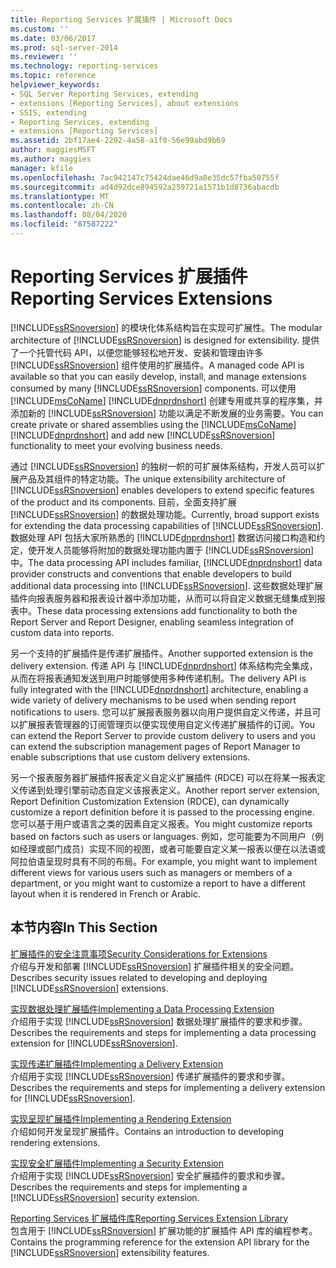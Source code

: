 ```yaml
---
title: Reporting Services 扩展插件 | Microsoft Docs
ms.custom: ''
ms.date: 03/06/2017
ms.prod: sql-server-2014
ms.reviewer: ''
ms.technology: reporting-services
ms.topic: reference
helpviewer_keywords:
- SQL Server Reporting Services, extending
- extensions [Reporting Services], about extensions
- SSIS, extending
- Reporting Services, extending
- extensions [Reporting Services]
ms.assetid: 2bf17ae4-2292-4a58-a1f0-56e99abd9b69
author: maggiesMSFT
ms.author: maggies
manager: kfile
ms.openlocfilehash: 7ac942147c75424dae46d9a8e35dc57fba50755f
ms.sourcegitcommit: ad4d92dce894592a259721a1571b1d8736abacdb
ms.translationtype: MT
ms.contentlocale: zh-CN
ms.lasthandoff: 08/04/2020
ms.locfileid: "87587222"
---
```

# <a name="reporting-services-extensions"></a><span data-ttu-id="c02fb-102">Reporting Services 扩展插件</span><span class="sxs-lookup"><span data-stu-id="c02fb-102">Reporting Services Extensions</span></span>
  <span data-ttu-id="c02fb-103">[!INCLUDE[ssRSnoversion](../../includes/ssrsnoversion-md.md)] 的模块化体系结构旨在实现可扩展性。</span><span class="sxs-lookup"><span data-stu-id="c02fb-103">The modular architecture of [!INCLUDE[ssRSnoversion](../../includes/ssrsnoversion-md.md)] is designed for extensibility.</span></span> <span data-ttu-id="c02fb-104">提供了一个托管代码 API，以便您能够轻松地开发、安装和管理由许多 [!INCLUDE[ssRSnoversion](../../includes/ssrsnoversion-md.md)] 组件使用的扩展插件。</span><span class="sxs-lookup"><span data-stu-id="c02fb-104">A managed code API is available so that you can easily develop, install, and manage extensions consumed by many [!INCLUDE[ssRSnoversion](../../includes/ssrsnoversion-md.md)] components.</span></span> <span data-ttu-id="c02fb-105">可以使用 [!INCLUDE[msCoName](../../includes/msconame-md.md)] [!INCLUDE[dnprdnshort](../../includes/dnprdnshort-md.md)] 创建专用或共享的程序集，并添加新的 [!INCLUDE[ssRSnoversion](../../includes/ssrsnoversion-md.md)] 功能以满足不断发展的业务需要。</span><span class="sxs-lookup"><span data-stu-id="c02fb-105">You can create private or shared assemblies using the [!INCLUDE[msCoName](../../includes/msconame-md.md)] [!INCLUDE[dnprdnshort](../../includes/dnprdnshort-md.md)] and add new [!INCLUDE[ssRSnoversion](../../includes/ssrsnoversion-md.md)] functionality to meet your evolving business needs.</span></span>  
  
 <span data-ttu-id="c02fb-106">通过 [!INCLUDE[ssRSnoversion](../../includes/ssrsnoversion-md.md)] 的独树一帜的可扩展体系结构，开发人员可以扩展产品及其组件的特定功能。</span><span class="sxs-lookup"><span data-stu-id="c02fb-106">The unique extensibility architecture of [!INCLUDE[ssRSnoversion](../../includes/ssrsnoversion-md.md)] enables developers to extend specific features of the product and its components.</span></span> <span data-ttu-id="c02fb-107">目前，全面支持扩展 [!INCLUDE[ssRSnoversion](../../includes/ssrsnoversion-md.md)] 的数据处理功能。</span><span class="sxs-lookup"><span data-stu-id="c02fb-107">Currently, broad support exists for extending the data processing capabilities of [!INCLUDE[ssRSnoversion](../../includes/ssrsnoversion-md.md)].</span></span> <span data-ttu-id="c02fb-108">数据处理 API 包括大家所熟悉的 [!INCLUDE[dnprdnshort](../../includes/dnprdnshort-md.md)] 数据访问接口构造和约定，使开发人员能够将附加的数据处理功能内置于 [!INCLUDE[ssRSnoversion](../../includes/ssrsnoversion-md.md)] 中。</span><span class="sxs-lookup"><span data-stu-id="c02fb-108">The data processing API includes familiar, [!INCLUDE[dnprdnshort](../../includes/dnprdnshort-md.md)] data provider constructs and conventions that enable developers to build additional data processing into [!INCLUDE[ssRSnoversion](../../includes/ssrsnoversion-md.md)].</span></span> <span data-ttu-id="c02fb-109">这些数据处理扩展插件向报表服务器和报表设计器中添加功能，从而可以将自定义数据无缝集成到报表中。</span><span class="sxs-lookup"><span data-stu-id="c02fb-109">These data processing extensions add functionality to both the Report Server and Report Designer, enabling seamless integration of custom data into reports.</span></span>  
  
 <span data-ttu-id="c02fb-110">另一个支持的扩展插件是传递扩展插件。</span><span class="sxs-lookup"><span data-stu-id="c02fb-110">Another supported extension is the delivery extension.</span></span> <span data-ttu-id="c02fb-111">传递 API 与 [!INCLUDE[dnprdnshort](../../includes/dnprdnshort-md.md)] 体系结构完全集成，从而在将报表通知发送到用户时能够使用多种传递机制。</span><span class="sxs-lookup"><span data-stu-id="c02fb-111">The delivery API is fully integrated with the [!INCLUDE[dnprdnshort](../../includes/dnprdnshort-md.md)] architecture, enabling a wide variety of delivery mechanisms to be used when sending report notifications to users.</span></span> <span data-ttu-id="c02fb-112">您可以扩展报表服务器以向用户提供自定义传递，并且可以扩展报表管理器的订阅管理页以便实现使用自定义传递扩展插件的订阅。</span><span class="sxs-lookup"><span data-stu-id="c02fb-112">You can extend the Report Server to provide custom delivery to users and you can extend the subscription management pages of Report Manager to enable subscriptions that use custom delivery extensions.</span></span>  
  
 <span data-ttu-id="c02fb-113">另一个报表服务器扩展插件报表定义自定义扩展插件 (RDCE) 可以在将某一报表定义传递到处理引擎前动态自定义该报表定义。</span><span class="sxs-lookup"><span data-stu-id="c02fb-113">Another report server extension, Report Definition Customization Extension (RDCE), can dynamically customize a report definition before it is passed to the processing engine.</span></span> <span data-ttu-id="c02fb-114">您可以基于用户或语言之类的因素自定义报表。</span><span class="sxs-lookup"><span data-stu-id="c02fb-114">You might customize reports based on factors such as users or languages.</span></span> <span data-ttu-id="c02fb-115">例如，您可能要为不同用户（例如经理或部门成员）实现不同的视图，或者可能要自定义某一报表以便在以法语或阿拉伯语呈现时具有不同的布局。</span><span class="sxs-lookup"><span data-stu-id="c02fb-115">For example, you might want to implement different views for various users such as managers or members of a department, or you might want to customize a report to have a different layout when it is rendered in French or Arabic.</span></span>  
  
## <a name="in-this-section"></a><span data-ttu-id="c02fb-116">本节内容</span><span class="sxs-lookup"><span data-stu-id="c02fb-116">In This Section</span></span>  
 [<span data-ttu-id="c02fb-117">扩展插件的安全注意事项</span><span class="sxs-lookup"><span data-stu-id="c02fb-117">Security Considerations for Extensions</span></span>](security-considerations-for-extensions.md)  
 <span data-ttu-id="c02fb-118">介绍与开发和部署 [!INCLUDE[ssRSnoversion](../../includes/ssrsnoversion-md.md)] 扩展插件相关的安全问题。</span><span class="sxs-lookup"><span data-stu-id="c02fb-118">Describes security issues related to developing and deploying [!INCLUDE[ssRSnoversion](../../includes/ssrsnoversion-md.md)] extensions.</span></span>  
  
 [<span data-ttu-id="c02fb-119">实现数据处理扩展插件</span><span class="sxs-lookup"><span data-stu-id="c02fb-119">Implementing a Data Processing Extension</span></span>](data-processing/implementing-a-data-processing-extension.md)  
 <span data-ttu-id="c02fb-120">介绍用于实现 [!INCLUDE[ssRSnoversion](../../includes/ssrsnoversion-md.md)] 数据处理扩展插件的要求和步骤。</span><span class="sxs-lookup"><span data-stu-id="c02fb-120">Describes the requirements and steps for implementing a data processing extension for [!INCLUDE[ssRSnoversion](../../includes/ssrsnoversion-md.md)].</span></span>  
  
 [<span data-ttu-id="c02fb-121">实现传递扩展插件</span><span class="sxs-lookup"><span data-stu-id="c02fb-121">Implementing a Delivery Extension</span></span>](delivery-extension/implementing-a-delivery-extension.md)  
 <span data-ttu-id="c02fb-122">介绍用于实现 [!INCLUDE[ssRSnoversion](../../includes/ssrsnoversion-md.md)] 传递扩展插件的要求和步骤。</span><span class="sxs-lookup"><span data-stu-id="c02fb-122">Describes the requirements and steps for implementing a delivery extension for [!INCLUDE[ssRSnoversion](../../includes/ssrsnoversion-md.md)].</span></span>  
  
 [<span data-ttu-id="c02fb-123">实现呈现扩展插件</span><span class="sxs-lookup"><span data-stu-id="c02fb-123">Implementing a Rendering Extension</span></span>](rendering-extension/implementing-a-rendering-extension.md)  
 <span data-ttu-id="c02fb-124">介绍如何开发呈现扩展插件。</span><span class="sxs-lookup"><span data-stu-id="c02fb-124">Contains an introduction to developing rendering extensions.</span></span>  
  
 [<span data-ttu-id="c02fb-125">实现安全扩展插件</span><span class="sxs-lookup"><span data-stu-id="c02fb-125">Implementing a Security Extension</span></span>](security-extension/implementing-a-security-extension.md)  
 <span data-ttu-id="c02fb-126">介绍用于实现 [!INCLUDE[ssRSnoversion](../../includes/ssrsnoversion-md.md)] 安全扩展插件的要求和步骤。</span><span class="sxs-lookup"><span data-stu-id="c02fb-126">Describes the requirements and steps for implementing a [!INCLUDE[ssRSnoversion](../../includes/ssrsnoversion-md.md)] security extension.</span></span>  
  
 [<span data-ttu-id="c02fb-127">Reporting Services 扩展插件库</span><span class="sxs-lookup"><span data-stu-id="c02fb-127">Reporting Services Extension Library</span></span>](reporting-services-extension-library.md)  
 <span data-ttu-id="c02fb-128">包含用于 [!INCLUDE[ssRSnoversion](../../includes/ssrsnoversion-md.md)] 扩展功能的扩展插件 API 库的编程参考。</span><span class="sxs-lookup"><span data-stu-id="c02fb-128">Contains the programming reference for the extension API library for the [!INCLUDE[ssRSnoversion](../../includes/ssrsnoversion-md.md)] extensibility features.</span></span>  
  
  
